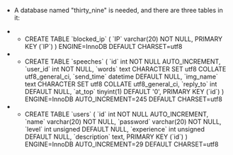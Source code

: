 + A database named "thirty_nine" is needed, and there are three tables in it:

+ + CREATE TABLE \`blocked_ip\` (
  \`IP\` varchar(20) NOT NULL,
  PRIMARY KEY (\`IP\`)
) ENGINE=InnoDB DEFAULT CHARSET=utf8

+ + CREATE TABLE \`speeches\` (
  \`id\` int NOT NULL AUTO_INCREMENT,
  \`user_id\` int NOT NULL,
  \`words\` text CHARACTER SET utf8 COLLATE utf8_general_ci,
  \`send_time\` datetime DEFAULT NULL,
  \`img_name\` text CHARACTER SET utf8 COLLATE utf8_general_ci,
  \`reply_to\` int DEFAULT NULL,
  \`at_top\` tinyint(1) DEFAULT '0',
  PRIMARY KEY (\`id\`)
) ENGINE=InnoDB AUTO_INCREMENT=245 DEFAULT CHARSET=utf8

+ + CREATE TABLE \`users\` (
  \`id\` int NOT NULL AUTO_INCREMENT,
  \`name\` varchar(20) NOT NULL,
  \`password\` varchar(20) NOT NULL,
  \`level\` int unsigned DEFAULT NULL,
  \`experience\` int unsigned DEFAULT NULL,
  \`description\` text,
  PRIMARY KEY (\`id\`)
) ENGINE=InnoDB AUTO_INCREMENT=29 DEFAULT CHARSET=utf8
